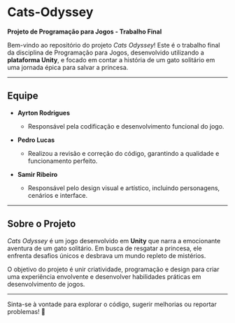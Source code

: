 # Cats-Odyssey  
**Projeto de Programação para Jogos - Trabalho Final**  

Bem-vindo ao repositório do projeto *Cats Odyssey*! Este é o trabalho final da disciplina de Programação para Jogos, desenvolvido utilizando a **plataforma Unity**, e focado em contar a história de um gato solitário em uma jornada épica para salvar a princesa.  

---

## Equipe  

- **Ayrton Rodrigues**  
  - Responsável pela codificação e desenvolvimento funcional do jogo.  

- **Pedro Lucas**  
  - Realizou a revisão e correção do código, garantindo a qualidade e funcionamento perfeito.  

- **Samir Ribeiro**  
  - Responsável pelo design visual e artístico, incluindo personagens, cenários e interface.  

---

## Sobre o Projeto  

*Cats Odyssey* é um jogo desenvolvido em **Unity** que narra a emocionante aventura de um gato solitário. Em busca de resgatar a princesa, ele enfrenta desafios únicos e desbrava um mundo repleto de mistérios.  

O objetivo do projeto é unir criatividade, programação e design para criar uma experiência envolvente e desenvolver habilidades práticas em desenvolvimento de jogos.  

---

Sinta-se à vontade para explorar o código, sugerir melhorias ou reportar problemas! 🐾  
